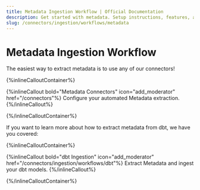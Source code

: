 ```yaml
---
title: Metadata Ingestion Workflow | Official Documentation
description: Get started with metadata. Setup instructions, features, and configuration details inside.
slug: /connectors/ingestion/workflows/metadata
---
```


# Metadata Ingestion Workflow

The easiest way to extract metadata is to use any of our connectors!

{%inlineCalloutContainer%}

{%inlineCallout
  bold="Metadata Connectors"
  icon="add_moderator"
  href="/connectors"%}
Configure your automated Metadata extraction.
{%/inlineCallout%}

{%/inlineCalloutContainer%}

If you want to learn more about how to extract metadata from dbt, we have you covered:

{%inlineCalloutContainer%}

{%inlineCallout
  bold="dbt Ingestion"
  icon="add_moderator"
  href="/connectors/ingestion/workflows/dbt"%}
Extract Metadata and ingest your dbt models.
{%/inlineCallout%}

{%/inlineCalloutContainer%}
